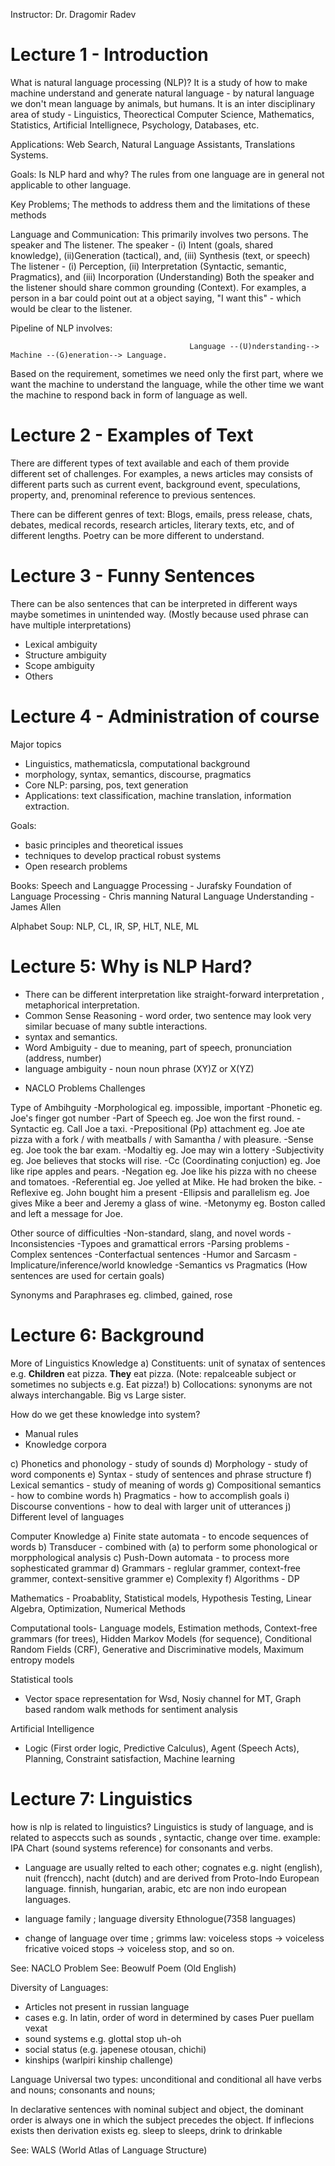 Instructor: Dr. Dragomir Radev
# Lecture 1 - Introduction
What is natural language processing (NLP)? It is a study of how to make machine understand and generate natural language - by natural language we don't mean language by animals, but humans.
It is an inter disciplinary area of study - Linguistics, Theorectical Computer Science, Mathematics, Statistics, Artificial Intellignece, Psychology, Databases, etc.

Applications: Web Search, Natural Language Assistants, Translations Systems.

Goals:
Is NLP hard and why? The rules from one language are in general not applicable to other language.

Key Problems; The methods to address them and the limitations of these methods

Language and Communication: This primarily involves two persons. The speaker and The listener.
The speaker - (i) Intent (goals, shared knowledge), (ii)Generation (tactical), and, (iii) Synthesis (text, or speech)
The listener - (i) Perception, (ii) Interpretation (Syntactic, semantic, Pragmatics), and (iii) Incorporation (Understanding)
Both the speaker and the listener should share common grounding (Context). For examples, a person in a bar could point out at a object saying, "I want this" - which would be clear to the listener.

Pipeline of NLP involves: 
```
                                        Language --(U)nderstanding--> Machine --(G)eneration--> Language.
```
Based on the requirement, sometimes we need only the first part, where we want the machine to understand the language, while the other time we want the machine to respond back in form of language as well.


# Lecture 2 - Examples of Text
There are different types of text available and each of them provide different set of challenges. For examples, a news articles may consists of different parts such as current event, background event, speculations, property, and, prenominal reference to previous sentences.

There can be different genres of text: Blogs, emails, press release, chats, debates, medical records, research articles, literary texts, etc, and of different lengths.
Poetry can be more different to understand.

# Lecture 3 - Funny Sentences
There can be also sentences that can be interpreted in different ways maybe sometimes in unintended way.
(Mostly because used phrase can have multiple interpretations)
- Lexical ambiguity 
- Structure ambiguity
- Scope ambiguity
- Others

# Lecture 4 - Administration of course
 Major topics
 - Linguistics, mathematicsla, computational background
 - morphology, syntax, semantics, discourse, pragmatics
 - Core NLP: parsing, pos, text generation
 - Applications: text classification, machine translation, information extraction.
  
 Goals:
 - basic principles and theoretical issues
 - techniques to develop practical robust systems
 - Open research problems
 
 Books:
 Speech and Languagge Processing - Jurafsky
 Foundation of Language Processing - Chris manning
 Natural Language Understanding - James Allen
 
 Alphabet Soup:
 NLP, CL, IR, SP, HLT, NLE, ML
 
 
# Lecture 5: Why is NLP Hard?
- There can be different interpretation like straight-forward interpretation , metaphorical interpretation.
- Common Sense Reasoning - word order, two sentence may look  very similar becuase of many subtle interactions.
- syntax and semantics.
- Word Ambiguity - due to meaning, part of speech, pronunciation (address, number)
- language ambiguity - noun noun phrase (XY)Z or X(YZ)

* NACLO Problems Challenges

Type of Ambihguity
-Morphological eg. impossible, important
-Phonetic eg. Joe's finger got number
-Part of Speech eg. Joe won the first round.
-Syntactic eg. Call Joe a taxi.
-Prepositional (Pp) attachment eg. Joe ate pizza with a fork / with meatballs / with Samantha / with pleasure.
-Sense eg. Joe took the bar exam.
-Modaltiy eg. Joe may win a lottery
-Subjectivity eg. Joe believes that stocks will rise.
-Cc (Coordinating conjuction) eg. Joe like ripe apples and pears.
-Negation eg. Joe like his pizza with no cheese and tomatoes.
-Referential eg. Joe yelled at Mike. He had broken the bike.
-Reflexive eg. John bought him a present
-Ellipsis and parallelism eg. Joe gives Mike a beer and Jeremy a glass of wine.
-Metonymy eg. Boston called and left a message for Joe.

Other source of difficulties 
-Non-standard, slang, and novel words
-Inconsistencies
-Typoes and gramattical errors
-Parsing problems
-Complex sentences
-Conterfactual sentences
-Humor and Sarcasm
-Implicature/inference/world knowledge
-Semantics vs Pragmatics (How sentences are used for certain goals)

Synonyms and Paraphrases
eg. climbed, gained, rose

# Lecture 6: Background
More of Linguistics Knowledge
a) Constituents: unit of synatax of sentences e.g. __Children__ eat pizza. __They__ eat pizza. (Note: repalceable subject or sometimes no subjects e.g. Eat pizza!)
b) Collocations: synonyms are not always interchangable. Big vs Large sister.

How do we get these knowledge into system?
- Manual rules
- Knowledge corpora

c) Phonetics and phonology - study of sounds
d) Morphology - study of word components
e) Syntax - study of sentences and phrase structure
f) Lexical semantics - study of meaning of words
g) Compositional semantics - how to combine words
h) Pragmatics - how to accomplish goals
i) Discourse conventions - how to deal with larger unit of utterances
j) Different level of languages

Computer Knowledge
a) Finite state automata - to encode sequences of words
b) Transducer - combined with (a) to perform some phonological or morpphological analysis
c) Push-Down automata - to process more sophesticated grammar
d) Grammars - reglular grammer, context-free grammer, context-sensitive grammer
e) Complexity
f) Algorithms  - DP 

Mathematics - Proabablity, Statistical models, Hypothesis Testing, Linear Algebra, Optimization, Numerical Methods

Computational tools- Language models, Estimation methods, Context-free grammars (for trees), Hidden Markov Models (for sequence), Conditional Random Fields (CRF), Generative and Discriminative models, Maximum entropy models

Statistical tools
- Vector space representation for Wsd, Nosiy channel for MT, Graph based random walk methods for sentiment analysis

Artificial Intelligence
- Logic (First order logic, Predictive Calculus), Agent (Speech Acts), Planning, Constraint satisfaction, Machine learning


# Lecture 7: Linguistics
how is nlp is related to linguistics?
Linguistics is study of language, and is related to aspeccts such as sounds , syntactic, change over time.
example: IPA Chart (sound systems reference) for consonants and verbs.

* Language are usually relted to each other; cognates e.g. night (english), nuit (frencch), nacht (dutch) and are derived from Proto-Indo European language.
finnish, hungarian, arabic, etc are non indo european languages.

* language family ; language diversity Ethnologue(7358 languages)

* change of language over time ; grimms law:
voiceless stops -> voiceless fricative
voiced stops -> voiceless stop, and so on.

See: NACLO Problem
See: Beowulf Poem (Old English)

Diversity of Languages:
- Articles not present in russian language
- cases e.g. In latin, order of word in determined by cases Puer puellam vexat
- sound systems e.g. glottal stop uh-oh
- social status (e.g. japenese otousan, chichi)
- kinships (warlpiri kinship challenge)

Language Universal
two types: unconditional and conditional
all have verbs and nouns; consonants and nouns;

In declarative sentences with nominal subject and object, the dominant order is always one in which the subject precedes the object.
If inflecions exists then derivation exists eg. sleep to sleeps, drink to drinkable

See: WALS (World Atlas of Language Structure)
